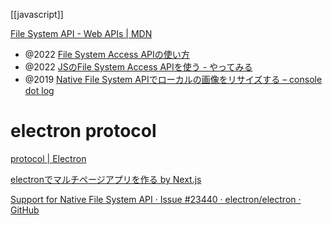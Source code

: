 [[javascript]]

[File System API - Web APIs | MDN](https://developer.mozilla.org/en-US/docs/Web/API/File_System_API)

- @2022 [File System Access APIの使い方](https://zenn.dev/itte/articles/c7056293259dda)
- @2022 [JSのFile System Access APIを使う - やってみる](https://ytyaru.hatenablog.com/entry/2022/11/09/000000)
- @2019 [Native File System APIでローカルの画像をリサイズする – console dot log](https://blog.capilano-fw.com/?p=4817)

# electron protocol
[protocol | Electron](https://www.electronjs.org/ja/docs/latest/api/protocol)

[electronでマルチページアプリを作る by Next.js](https://zenn.dev/junkor/articles/676c4822e71daf)

[Support for Native File System API · Issue #23440 · electron/electron · GitHub](https://github.com/electron/electron/issues/23440)


